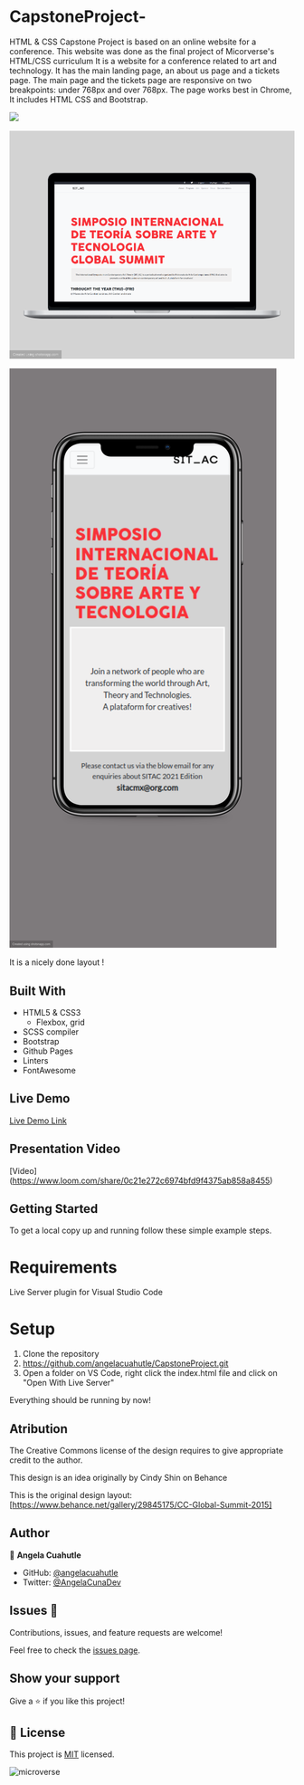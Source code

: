 # CapstoneProject-

HTML &amp; CSS Capstone Project is based on an online website for a conference. This website was done as the final project of Micorverse's HTML/CSS curriculum
It is a website for a conference related to art and technology. It has the main landing page, an about us page and a tickets page.
The main page and the tickets page are responsive on two breakpoints: under 768px and over 768px. The page works best in Chrome, It includes HTML CSS and Bootstrap.

![](https://img.shields.io/badge/Microverse-blueviolet)


![screenshot](./assets/sample1.png)


![screenshot](./assets/sample2.png)

It is a nicely done layout !

## Built With

- HTML5 & CSS3
    - Flexbox, grid
- SCSS compiler
- Bootstrap
- Github Pages
- Linters
- FontAwesome

## Live Demo

[Live Demo Link](https://raw.githack.com/angelacuahutle/CapstoneProject/features/index.html)

## Presentation Video

[Video] (https://www.loom.com/share/0c21e272c6974bfd9f4375ab858a8455)

## Getting Started

To get a local copy up and running follow these simple example steps.

# Requirements

Live Server plugin for Visual Studio Code

# Setup

1. Clone the repository
2. https://github.com/angelacuahutle/CapstoneProject.git
3. Open a folder on VS Code, right click the index.html file and click on "Open With Live Server"

Everything should be running by now!

## Atribution 

The Creative Commons license of the design requires to give appropriate credit to the author. 

This design is an idea originally by Cindy Shin on Behance

This is the original design layout: [https://www.behance.net/gallery/29845175/CC-Global-Summit-2015]


## Author

👤 **Angela Cuahutle**

- GitHub: [@angelacuahutle](https://github.com/angelacuahutle)
- Twitter: [@AngelaCunaDev](https://twitter.com/AngelaCunaDev)

## Issues 🤝 

Contributions, issues, and feature requests are welcome!

Feel free to check the [issues page](https://github.com/angelacuahutle/CapstoneProject/issues).

## Show your support

Give a ⭐️ if you like this project!

## 📝 License

This project is [MIT](./LICENSE) licensed.

![microverse](https://img.shields.io/badge/Microverse-blueviolet)
